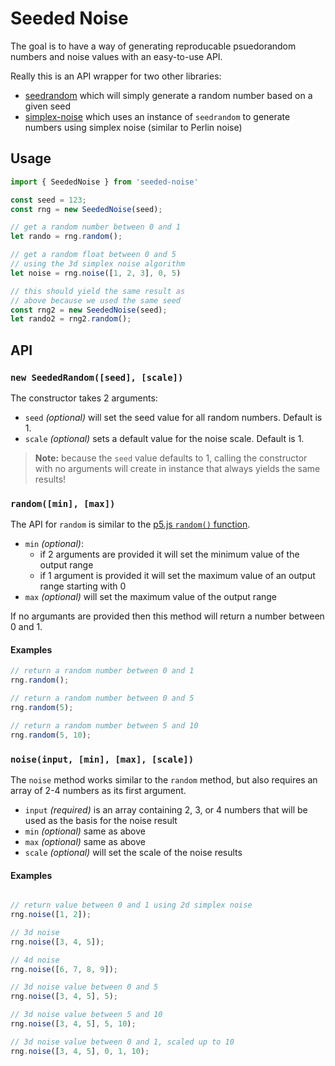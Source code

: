 # Seeded Noise

The goal is to have a way of generating reproducable psuedorandom numbers and noise values with an easy-to-use API.

Really this is an API wrapper for two other libraries: 

 - [seedrandom](https://www.npmjs.com/package/seedrandom) which will simply generate a random number based on a given seed
 - [simplex-noise](https://www.npmjs.com/package/simplex-noise) which uses an instance of `seedrandom` to generate numbers using simplex noise (similar to Perlin noise)

## Usage

```js
import { SeededNoise } from 'seeded-noise'

const seed = 123;
const rng = new SeededNoise(seed);

// get a random number between 0 and 1
let rando = rng.random();

// get a random float between 0 and 5
// using the 3d simplex noise algorithm
let noise = rng.noise([1, 2, 3], 0, 5)

// this should yield the same result as
// above because we used the same seed
const rng2 = new SeededNoise(seed);
let rando2 = rng2.random();

```

## API

### `new SeededRandom([seed], [scale])`

The constructor takes 2 arguments:

 - `seed` _(optional)_ will set the seed value for all random numbers. Default is 1.
 - `scale` _(optional)_ sets a default value for the noise scale. Default is 1.

 > **Note:** because the `seed` value defaults to 1, calling the constructor with no arguments will create in instance that always yields the same results!

### `random([min], [max])`

The API for `random` is similar to the [p5.js `random()` function](https://p5js.org/reference/#/p5/random). 

 - `min` _(optional)_:
   - if 2 arguments are provided it will set the minimum value of the output range
   - if 1 argument is provided it will set the maximum value of an output range starting with 0
 - `max` _(optional)_ will set the maximum value of the output range

If no argumants are provided then this method will return a number between 0 and 1.

#### Examples

```js
// return a random number between 0 and 1
rng.random();

// return a random number between 0 and 5
rng.random(5);

// return a random number between 5 and 10
rng.random(5, 10);

```


### `noise(input, [min], [max], [scale])`

The `noise` method works similar to the `random` method, but also requires an array of 2-4 numbers as its first argument.

 - `input` _(required)_ is an array containing 2, 3, or 4 numbers that will be used as the basis for the noise result
 - `min` _(optional)_ same as above
 - `max` _(optional)_ same as above
 - `scale` _(optional)_ will set the scale of the noise results


#### Examples

```js

// return value between 0 and 1 using 2d simplex noise
rng.noise([1, 2]);

// 3d noise
rng.noise([3, 4, 5]);

// 4d noise
rng.noise([6, 7, 8, 9]);

// 3d noise value between 0 and 5
rng.noise([3, 4, 5], 5);

// 3d noise value between 5 and 10
rng.noise([3, 4, 5], 5, 10);

// 3d noise value between 0 and 1, scaled up to 10
rng.noise([3, 4, 5], 0, 1, 10);
```